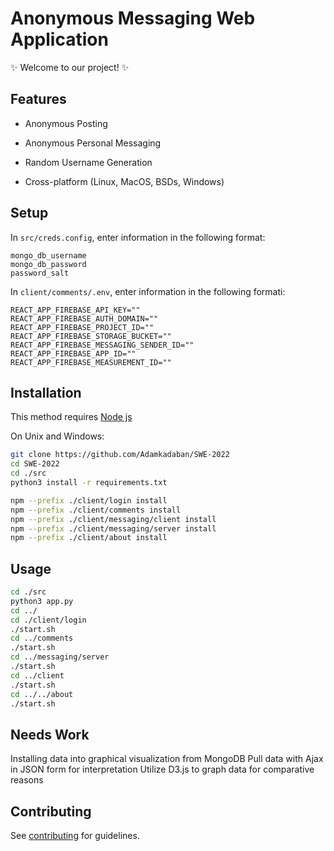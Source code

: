 # Anonymous Messaging Web Application

:sparkles: Welcome to our project! :sparkles:

## Features

- Anonymous Posting
- Anonymous Personal Messaging
- Random Username Generation


- Cross-platform (Linux, MacOS, BSDs, Windows)

## Setup

In `src/creds.config`, enter information in the following format:

```
mongo_db_username
mongo_db_password
password_salt
```

In `client/comments/.env`, enter information in the following formati:

```
REACT_APP_FIREBASE_API_KEY=""
REACT_APP_FIREBASE_AUTH_DOMAIN=""
REACT_APP_FIREBASE_PROJECT_ID=""
REACT_APP_FIREBASE_STORAGE_BUCKET=""
REACT_APP_FIREBASE_MESSAGING_SENDER_ID=""
REACT_APP_FIREBASE_APP_ID=""
REACT_APP_FIREBASE_MEASUREMENT_ID=""
```
## Installation

This method requires [Node js](https://nodejs.org/en/download/)

On Unix and Windows:

```bash
git clone https://github.com/Adamkadaban/SWE-2022
cd SWE-2022
cd ./src
python3 install -r requirements.txt

npm --prefix ./client/login install
npm --prefix ./client/comments install
npm --prefix ./client/messaging/client install
npm --prefix ./client/messaging/server install
npm --prefix ./client/about install
```

## Usage

```bash
cd ./src
python3 app.py
cd ../
cd ./client/login
./start.sh
cd ../comments
./start.sh
cd ../messaging/server
./start.sh
cd ../client
./start.sh
cd ../../about
./start.sh
```

## Needs Work
Installing data into graphical visualization from MongoDB
Pull data with Ajax in JSON form for interpretation
Utilize D3.js to graph data for comparative reasons

## Contributing

See [contributing](contribute.md) for guidelines.
